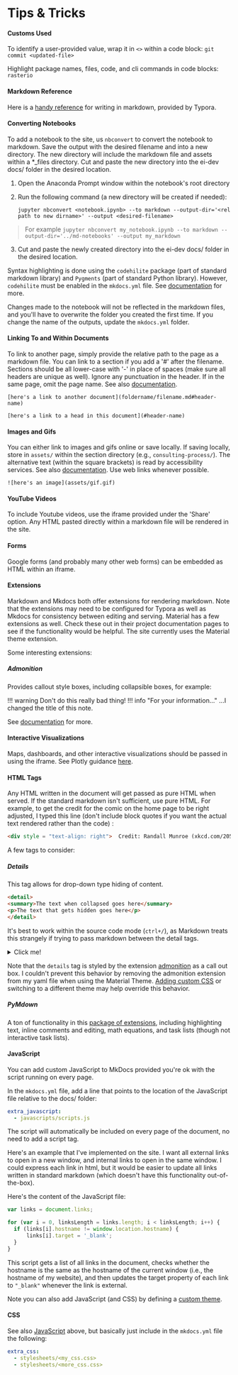 # Tips & Tricks

#### Customs Used

To identify a user-provided value, wrap it in `<>` within a code block:	`git commit <updated-file>`

Highlight package names, files, code, and cli commands in code blocks: `rasterio`

#### Markdown Reference

Here is a [handy reference]( https://support.typora.io/Markdown-Reference) for writing in markdown, provided by Typora.

#### Converting Notebooks

To add a notebook to the site, us `nbconvert` to convert the notebook to markdown. Save the output with the desired filename and into a new directory. The new directory will include the markdown file and assets within a *_files directory. Cut and paste the new directory into the ei-dev docs/ folder in the desired location.

1. Open the Anaconda Prompt window within the notebook's root directory

2. Run the following command (a new directory will be created if needed):

   `jupyter nbconvert <notebook.ipynb> --to markdown --output-dir='<rel path to new dirname>' --output <desired-filename>`

>For example `jupyter nbconvert my_notebook.ipynb --to markdown --output-dir='../md-notebooks' --output my_markdown`

3. Cut and paste the newly created directory into the ei-dev docs/ folder in the desired location.

Syntax highlighting is done using the `codehilite` package (part of standard markdown library) and `Pygments` (part of standard Python library). However, `codehilite`  must be enabled in the `mkdocs.yml` file. See [documentation]( https://squidfunk.github.io/mkdocs-material/getting-started/#extensions) for more.

Changes made to the notebook will not be reflected in the markdown files, and you'll have to overwrite the folder you created the first time. If you change the name of the outputs, update the `mkdocs.yml` folder.

#### Linking To and Within Documents 

To link to another page, simply provide the relative path to the page as a markdown file. You can link to a section if you add a '#' after the filename. Sections should be all lower-case with '-' in place of spaces (make sure all headers are unique as well). Ignore any punctuation in the header. If in the same page, omit the page name. See also [documentation]( https://mkdocs.readthedocs.io/en/0.11.1/user-guide/writing-your-docs/#linking-documents).

`[here's a link to another document](foldername/filename.md#header-name)`

`[here's a link to a head in this document](#header-name)`

#### Images and Gifs

You can either link to images and gifs online or save locally. If saving locally, store in `assets/` within the section directory (e.g., `consulting-process/`). The alternative text (within the square brackets) is read by accessibility services. See also [documentation]( https://mkdocs.readthedocs.io/en/0.11.1/user-guide/writing-your-docs/#images-and-media). Use web links whenever possible.

`![here's an image](assets/gif.gif)`

#### YouTube Videos

To include Youtube videos, use the iframe provided under the 'Share' option. Any HTML pasted directly within a markdown file will be rendered in the site.

#### Forms

Google forms (and probably many other web forms) can be embedded as HTML within an iframe.

#### Extensions

Markdown and Mkdocs both offer extensions for rendering markdown. Note that the extensions may need to be configured for Typora as well as Mkdocs for consistency between editing and serving. Material has a few extensions as well. Check these out in their project documentation pages to see if the functionality would be helpful. The site currently uses the Material theme extension.

Some interesting extensions:

##### Admonition

Provides callout style boxes, including collapsible boxes, for example:

!!! warning
    Don't do this really bad thing!
!!! info "For your information..."
    ...I changed the title of this note.

See [documentation](https://squidfunk.github.io/mkdocs-material/extensions/admonition/) for more.

#### Interactive Visualizations

Maps, dashboards, and other interactive visualizations should be passed in using the iframe. See Plotly guidance [here]( https://plot.ly/python/embedding-plotly-graphs-in-HTML).

#### HTML Tags

Any HTML written in the document will get passed as pure HTML when served. If the standard markdown isn't sufficient, use pure HTML. For example, to get the credit for the comic on the home page to be right adjusted, I typed this line (don't include block quotes if you want the actual text rendered rather than the code) :

```html
<div style = "text-align: right">  Credit: Randall Munroe (xkcd.com/2054) </div>
```

A few tags to consider:

##### Details 

This tag allows for drop-down type hiding of content.

```html
<detail>
<summary>The text when collapsed goes here</summary>
<p>The text that gets hidden goes here</p>
</detail>
```

It's best to work within the source code mode (`ctrl+/`), as Markdown treats this strangely if trying to pass markdown between the detail tags.

<details>
<summary>Click me!</summary>
<p>This would be the first paragraph of content</p>
<p> Here's some more content with a <a href='https://enviroincentives.com'>link</a></p>
</details>

Note that the `details` tag is styled by the extension [admonition](#admonition) as a call out box. I couldn't prevent this behavior by removing the admonition extension from my yaml file when using the Material Theme. [Adding custom CSS](#css) or switching to a different theme may help override this behavior. 

##### PyMdown

A ton of functionality in this [package of extensions](https://squidfunk.github.io/mkdocs-material/extensions/pymdown/), including highlighting text, inline comments and editing, math equations, and task lists (though not interactive task lists).


#### JavaScript

You can add custom JavaScript to MkDocs provided you're ok with the script running on every page. 

In the `mkdocs.yml` file, add a line that points to the location of the JavaScript file relative to the docs/ folder:

```yaml
extra_javascript:
  - javascripts/scripts.js
```

The script will automatically be included on every page of the document, no need to add a script tag.

Here's an example that I've implemented on the site. I want all external links to open in a new window, and internal links to open in the same window. I could express each link in html, but it would be easier to update all links written in standard markdown (which doesn't have this functionality out-of-the-box). 

Here's the content of the JavaScript file:

```javascript
var links = document.links;

for (var i = 0, linksLength = links.length; i < linksLength; i++) {
  if (links[i].hostname != window.location.hostname) {
      links[i].target = '_blank';
  } 
}
```

This script gets a list of all links in the document, checks whether the hostname is the same as the hostname of the current window (i.e., the hostname of my website), and then updates the target property of each link to `"_blank"` whenever the link is external.

 Note you can also add JavaScript (and CSS) by defining a [custom theme](https://www.mkdocs.org/user-guide/custom-themes/).

#### CSS

See also [JavaScript](#javascript) above, but basically just include in the `mkdocs.yml` file the following:

```yaml
extra_css:
  - stylesheets/<my_css.css>
  - stylesheets/<more_css.css>
```
